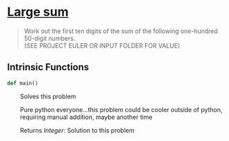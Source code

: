 <h1><a href="https://projecteuler.net/problem=13" class="title-custom-link">Large sum</a></h1>

> Work out the first ten digits of the sum of the following one-hundred 50-digit numbers.  
> (SEE PROJECT EULER OR INPUT FOLDER FOR VALUE)

<h2>Intrinsic Functions</h2>

```python
def main()
```

<div markdown="1" style="margin-left: 30px;">

Solves this problem

Pure python everyone...this problem could be cooler outside of python, 
requiring manual addition, maybe another time


</div>

<div markdown="1" style="margin-left: 30px;">

Returns *Integer*: Solution to this problem

</div>